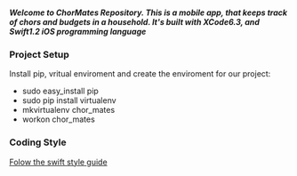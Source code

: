 <html>
<title><h1>ChorMates</h1></title>

<body>

<p><h5>Welcome to ChorMates Repository. This is a mobile app, that keeps track of chors and budgets in a household. It's built with XCode6.3, and Swift1.2 iOS programming language</h5></p>

<p><h3> Project Setup </h3></p>
<p> Install pip, vritual enviroment and create the enviroment for our project: </p>

<ul>
  <li>sudo easy_install pip</li>
  <li>sudo pip install virtualenv</li>
  <li>mkvirtualenv chor_mates</li>
  <li>workon chor_mates</li>
</ul>  

<p><h3> Coding Style </h3></p>
<p><a href="https://github.com/raywenderlich/swift-style-guide#naming"> Folow the swift style guide </a></p>


</body>
</html>
